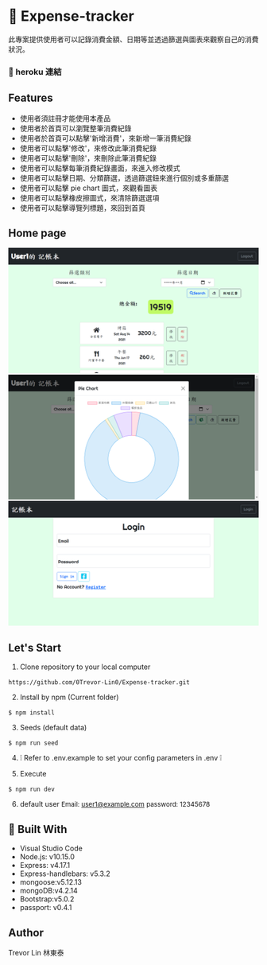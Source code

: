 # :memo: Expense-tracker

此專案提供使用者可以記錄消費金額、日期等並透過篩選與圖表來觀察自己的消費狀況。

### :link: heroku 連結

## Features

- 使用者須註冊才能使用本產品
- 使用者於首頁可以瀏覽整筆消費紀錄
- 使用者於首頁可以點擊'新增消費'，來新增一筆消費紀錄
- 使用者可以點擊'修改'，來修改此筆消費紀錄
- 使用者可以點擊'刪除'，來刪除此筆消費紀錄
- 使用者可以點擊每筆消費紀錄畫面，來進入修改模式
- 使用者可以點擊日期、分類篩選，透過篩選鈕來進行個別或多重篩選
- 使用者可以點擊 pie chart 圖式，來觀看圖表
- 使用者可以點擊橡皮擦圖式，來清除篩選選項
- 使用者可以點擊導覽列標題，來回到首頁

## Home page

![image](/public/img/Expense-tracker-host.png)
![image](/public/img/Expense-tracker-pieChart.png)
![image](/public/img/Expense-tracker-login.png)

## Let's Start

1. Clone repository to your local computer

```
https://github.com/0Trevor-Lin0/Expense-tracker.git
```

2. Install by npm (Current folder)

```
$ npm install
```

3. Seeds (default data)

```
$ npm run seed
```

4. :grey_exclamation: Refer to .env.example to set your config parameters in .env :grey_exclamation:
   <br />

5. Execute

```
$ npm run dev
```

6. default user
   <font  size=2>Email: user1@example.com</font>
   <font  size=2>password: 12345678</font>

## :toolbox: Built With

- Visual Studio Code
- Node.js: v10.15.0
- Express: v4.17.1
- Express-handlebars: v5.3.2
- mongoose:v5.12.13
- mongoDB:v4.2.14
- Bootstrap:v5.0.2
- passport: v0.4.1

## Author

Trevor Lin 林東泰
